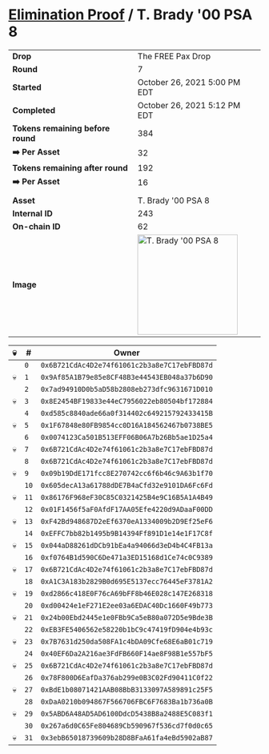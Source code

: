 # [Elimination Proof](./readme.md) / T. Brady &#039;00 PSA 8

|||
|---|---|
| **Drop** | The FREE Pax Drop |
| **Round** | 7 |
| **Started** | October 26, 2021 5:00 PM EDT |
| **Completed** | October 26, 2021 5:12 PM EDT |
| **Tokens remaining before round** | 384 |
| **➡️ Per Asset** | 32 |
| **Tokens remaining after round** | 192 |
| **➡️ Per Asset** | 16 |
| | |
| **Asset** | T. Brady &#039;00 PSA 8 |
| **Internal ID** | 243 |
| **On-chain ID** | 62 |
| **Image** | <img src="https://tcdn.blokpax.com/94aa4804-2e29-4935-b708-d9ac496662ee/55418692dbc32385cc87c5b511e638efef6baa8673c84979538ed3e8318d9881.jpg" height="200" alt="T. Brady &#039;00 PSA 8" /> |


| 💀 | # | Owner |
| --- | --- | --- |
|  | `0` | `0x6B721CdAc4D2e74f61061c2b3a8e7C17ebFBD87d` |
| 💀 | `1` | `0x9Af85A1B79e85e8CF48B3e44543EB048a37b6D90` |
|  | `2` | `0x7ad94910D0b5aD58b2808eb273dfc9631671D010` |
| 💀 | `3` | `0x8E2454BF19833e44eC7956022eb80504bf172884` |
|  | `4` | `0xd585c8840ade66a0f314402c649215792433415B` |
| 💀 | `5` | `0x1F67848e80FB9854cc0D16A184562467b0738BE5` |
|  | `6` | `0x0074123Ca501B513EFF06B06A7b26Bb5ae1D25a4` |
| 💀 | `7` | `0x6B721CdAc4D2e74f61061c2b3a8e7C17ebFBD87d` |
|  | `8` | `0x6B721CdAc4D2e74f61061c2b3a8e7C17ebFBD87d` |
| 💀 | `9` | `0x09b19DdE171fcc8E270742cc6f6b46c9A63b1f70` |
|  | `10` | `0x605decA13a61788dDE7B4aCfd32e9101DA6Fc6Fd` |
| 💀 | `11` | `0x86176F968eF30C85C0321425B4e9C16B5A1A4B49` |
|  | `12` | `0x01F1456f5aF0AfdF17AA05Efe4220d9ADaaF00DD` |
| 💀 | `13` | `0xF42Bd948687D2eEf6370eA1334009b2D9Ef25eF6` |
|  | `14` | `0xEFFC7bb82b1495b9B14394Ff891D1e14e1F17C8f` |
| 💀 | `15` | `0x044aD88261dDCb91bEa4a94066d3eD4b4C4FB13a` |
|  | `16` | `0xf0764B1d590C6De471a3ED15168d1Ce74c0C9389` |
| 💀 | `17` | `0x6B721CdAc4D2e74f61061c2b3a8e7C17ebFBD87d` |
|  | `18` | `0xA1C3A183b2829B0d695E5137ecc76445eF3781A2` |
| 💀 | `19` | `0xd2866c418E0F76cA69bFF8b46E028c147E268318` |
|  | `20` | `0xd00424e1eF271E2ee03a6EDAC40Dc1660F49b773` |
| 💀 | `21` | `0x24b00Ebd2445e1e0FBb9Ca5eB80a072D5e9Bde3B` |
|  | `22` | `0xEB3FE5406562e58220b1bC9c47419fD904e4b93c` |
| 💀 | `23` | `0x7B7631d250da508FA1c4bDA09Cfe68E6aB01c719` |
|  | `24` | `0x40EF6Da2A216ae3FdFB660F14ae8F98B1e557bF5` |
| 💀 | `25` | `0x6B721CdAc4D2e74f61061c2b3a8e7C17ebFBD87d` |
|  | `26` | `0x78F800D6EafDa376ab299e0B3C02Fd90411C0f22` |
| 💀 | `27` | `0xBdE1b08071421AAB08BbB3133097A589891c25F5` |
|  | `28` | `0xDaA0210b094867F566706FBC6F7683Ba1b736a0B` |
| 💀 | `29` | `0x5ABD6A48AD5AD6100DdcD5438B8a2488E5C083f1` |
|  | `30` | `0x267a6d0C65Fe804689Cb590967f536cd7f0d0c65` |
| 💀 | `31` | `0x3ebB65018739609b28D8BFaA61fa4eBd5902aB87` |
